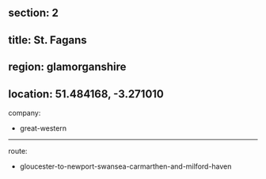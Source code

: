 section: 2
----
title: St. Fagans
----
region: glamorganshire
----
location: 51.484168, -3.271010
----
company:
- great-western
----
route:
- gloucester-to-newport-swansea-carmarthen-and-milford-haven

